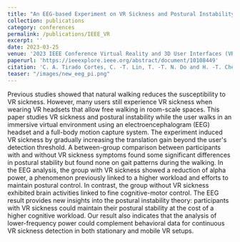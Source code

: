 ```yaml
---
title: "An EEG-based Experiment on VR Sickness and Postural Instability While Walking in Virtual Environments"
collection: publications
category: conferences
permalink: /publications/IEEE_VR
excerpt: ''
date: 2023-03-25
venue: '2023 IEEE Conference Virtual Reality and 3D User Interfaces (VR)'
paperurl: 'https://ieeexplore.ieee.org/abstract/document/10108449'
citation: 'C. A. Tirado Cortes, C. -T. Lin, T. -T. N. Do and H. -T. Chen, "An EEG-based Experiment on VR Sickness and Postural Instability While Walking in Virtual Environments," 2023 IEEE Conference Virtual Reality and 3D User Interfaces (VR), Shanghai, China, 2023, pp. 94-104, doi: 10.1109/VR55154.2023.00025.'
teaser: "/images/new_eeg_pi.png"
---
```


Previous studies showed that natural walking reduces the susceptibility to VR sickness. However, many users still experience VR sickness when wearing VR headsets that allow free walking in room-scale spaces. This paper studies VR sickness and postural instability while the user walks in an immersive virtual environment using an electroencephalogram (EEG) headset and a full-body motion capture system. The experiment induced VR sickness by gradually increasing the translation gain beyond the user's detection threshold. A between-group comparison between participants with and without VR sickness symptoms found some significant differences in postural stability but found none on gait patterns during the walking. In the EEG analysis, the group with VR sickness showed a reduction of alpha power, a phenomenon previously linked to a higher workload and efforts to maintain postural control. In contrast, the group without VR sickness exhibited brain activities linked to fine cognitive-motor control. The EEG result provides new insights into the postural instability theory: participants with VR sickness could maintain their postural stability at the cost of a higher cognitive workload. Our result also indicates that the analysis of lower-frequency power could complement behavioral data for continuous VR sickness detection in both stationary and mobile VR setups.
